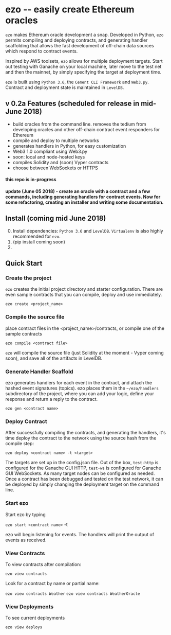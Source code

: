 # ezo -- easily create Ethereum oracles

`ezo` makes Ethereum oracle development a snap.  Developed in Python, `ezo` permits compiling and deploying contracts, and generating handler scaffolding that allows the fast development of off-chain data sources which respond to contract events.

Inspired by AWS toolsets, `ezo` allows for multiple deployment targets.  Start out testing with Ganache on your local machine, later move to the test net and then the mainnet, by simply specifying the target at deployment time.

`ezo` is built using `Python 3.6`, the `Cement CLI Framework` and `Web3.py`. Contract and deployment state is maintained in `LevelDB`.

## v 0.2a Features (scheduled for release in mid-June 2018)
+ build oracles from the command line.  removes the tedium from developing oracles and other off-chain contract event responders for Ethereum
+ compile and deploy to multiple networks
+ generates handlers in Python, for easy customization
+ Web3 1.0 compliant using Web3.py
+ soon: local and node-hosted keys
+ compiles Solidity and (soon) Vyper contracts
+ choose between WebSockets or HTTPS

#### this repo is in-progress 

#### update (June 05 2018) - create an oracle with a contract and a few commands, including generating handlers for contract events.  Now for some refactoring, creating an installer and writing some documentation.  

## Install (coming mid June 2018)

0.  Install dependencies:  `Python 3.6` and `LevelDB`.  `Virtualenv` is also highly recommended for `ezo`.
1.  (pip install coming soon)
2.  


## Quick Start

### Create the project 
`ezo` creates the initial project directory and starter configuration.  There are even sample contracts that you can compile, deploy and use immediately.

`ezo create <project_name>` 

### Compile the source file
place contract files in the <project_name>/contracts, or compile one of the sample contracts

`ezo compile <contract file>`

`ezo` will compile the source file (just Solidity at the moment - Vyper coming soon), and save all of the artifacts in LevelDB.

### Generate Handler Scaffold
ezo generates handlers for each event in the contract, and attach the hashed event signatures (topics).  ezo places them in the `~/ezo/handlers` subdirectory of the project, where you can add your logic, define your response and return a reply to the contract.  

`ezo gen <contract name>`

### Deploy Contract
After successfully compiling the contracts, and generating the handlers, it's time deploy the contract to the network using the source hash from the compile step:

`ezo deploy <contract name> -t <target>`

The targets are set up in the config.json file.  Out of the box, `test-http` is configured for the Ganache GUI HTTP, `test-ws` is configured for Ganache GUI WebSockets.  As many target nodes can be configured as needed.  Once a contract has been debugged and tested on the test network, it can be deployed by simply changing the deployment target on the command line.

### Start ezo
Start ezo by typing

`ezo start <contract name>` -t <target>
  
 ezo will begin listening for events.  The handlers will print the output of events as received.  

### View Contracts

To view contracts after compilation:

`ezo view contracts`

Look for a contract by name or partial name:

`ezo view contracts Weather`
`ezo view contracts WeatherOracle`

### View Deployments

To see current deployments

`ezo view deploys`


